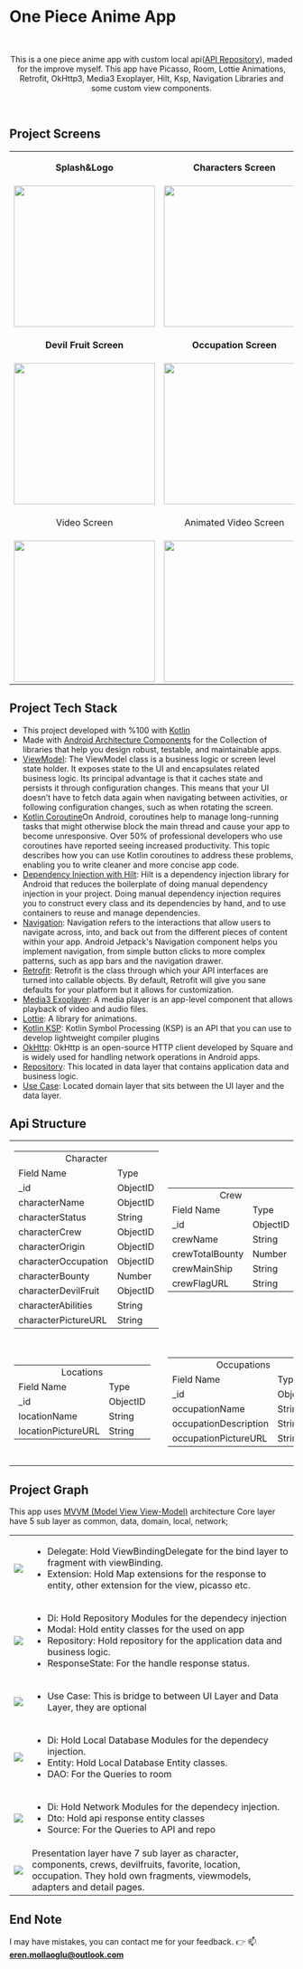# One Piece Anime App
<br>
<p align="center">This is a one piece anime app with custom local api(<a href="https://github.com/ErenMlg/OnePieceAPI">API Repository</a>), maded for the improve myself. This app have Picasso, Room, Lottie Animations, Retrofit, OkHttp3, Media3 Exoplayer, Hilt, Ksp, Navigation Libraries and some custom view components.</p>
 <br>
 
 ## Project Screens
<table align="center">
<tr>
 <td>
  <p align="center"><b>Splash&Logo</b></p>
 </td>
 <td>
  <p align="center"><b>Characters Screen</b></p>
 </td>
 <td>
  <p align="center"><b>Character Detail Screen</b></p>
 </td>
 <td>
  <p align="center"><b>Crew Screen</b></p>
 </td>
 <td>
  <p align="center"><b>Crew Detail Screen</b></p>
 </td>
</tr>
<tr>
 <td align="center"> 
  <img src="https://github.com/ErenMlg/OnePieceAndroid/assets/94524411/58e8fc58-9263-413d-871d-b1dd630a6b36" height=250>
 </td>
<td align="center"> 
  <img src="https://github.com/ErenMlg/OnePieceAndroid/assets/94524411/add21692-3b1d-440f-8725-1f1eb0e4686a" height=250>
 </td>
 <td align="center"> 
  <img src="https://github.com/ErenMlg/OnePieceAndroid/assets/94524411/16c8765f-c7c5-44e0-b0ea-f4e3c682c182" height=250>
 </td>
 <td align="center"> 
  <img src="https://github.com/ErenMlg/OnePieceAndroid/assets/94524411/493846bf-b3d5-4ed7-839b-4ab169b6ea6e" height=250>
 </td>
 <td align="center"> 
  <img src="https://github.com/ErenMlg/OnePieceAndroid/assets/94524411/6bb4dfde-fba9-44d1-9252-a1630a880a1e" height=250>
 </td>
</tr>
<tr>
  <td>
  <p align="center"><b>Devil Fruit Screen</b></p>
 </td>
  <td>
  <p align="center"><b>Occupation Screen</b></p>
 </td>
 <td>
  <p align="center"><b>Locations Screen</b></p>
 </td>
 <td>
  <p align="center"><b>Sub Locations Screen</b></p>
 </td>
 <td>
  <p align="center"><b>Favorites Screen</b></p>
 </td>
</tr>
<tr>
 <td align="center">  
  <img src="https://github.com/ErenMlg/OnePieceAndroid/assets/94524411/fca04dd9-0fd7-47c8-8918-d6448734e18b" height=250>
 </td>
  <td align="center"> 
  <img src="https://github.com/ErenMlg/OnePieceAndroid/assets/94524411/1226ebc1-6f34-4804-b560-5c7b7eb9f74d" height=250>
 </td>
  <td align="center">  
  <img src="https://github.com/ErenMlg/OnePieceAndroid/assets/94524411/fde8422b-a667-461e-aaf8-2b7c59303adf" height=250>
 </td>
 <td align="center"> 
  <img src="https://github.com/ErenMlg/OnePieceAndroid/assets/94524411/95115192-fb2e-4f6a-b122-1ce45fb152c2" height=250>
 </td>
 <td align="center"> 
  <img src="https://github.com/ErenMlg/OnePieceAndroid/assets/94524411/ca464365-094c-4438-8ad4-0ff2f2e1b77f" height=250>
 </td>
</tr>
<tr>
  <td>
    <p align="center">Video Screen</p>
  </td>
  <td>
    <p align="center">Animated Video Screen</p>
  </td>
</tr>
<tr>
  <td align="center"> 
    <img src="https://github.com/ErenMlg/OnePieceAndroid/assets/94524411/3b522f8d-87ad-4556-9160-fda0109b77fe" height=250>
  </td>
  <td align="center"> 
    <img src="https://github.com/ErenMlg/OnePieceAndroid/assets/94524411/467ccd06-50a7-4dc0-8ccf-275de834f21e" height=250>
  </td>
</tr>
</table>

## Project Tech Stack
<ul>
 <li>This project developed with %100 with <a href="https://developer.android.com/kotlin?hl=tr">Kotlin</a></li>
 <li>Made with <a href="https://developer.android.com/topic/architecture?hl=tr">Android Architecture Components</a> for the Collection of libraries that help you design robust, testable, and maintainable apps.</li>
 <li><a href="https://developer.android.com/topic/libraries/architecture/viewmodel?hl=tr">ViewModel</a>: The ViewModel class is a business logic or screen level state holder. It exposes state to the UI and encapsulates related business logic. Its principal advantage is that it caches state and persists it through configuration changes. This means that your UI doesn’t have to fetch data again when navigating between activities, or following configuration changes, such as when rotating the screen.</li>
  <li><a href="https://developer.android.com/kotlin/coroutines"">Kotlin Coroutine</a>On Android, coroutines help to manage long-running tasks that might otherwise block the main thread and cause your app to become unresponsive. Over 50% of professional developers who use coroutines have reported seeing increased productivity. This topic describes how you can use Kotlin coroutines to address these problems, enabling you to write cleaner and more concise app code.</li>
  <li><a href="https://developer.android.com/training/dependency-injection/hilt-android">Dependency Injection with Hilt</a>: Hilt is a dependency injection library for Android that reduces the boilerplate of doing manual dependency injection in your project. Doing manual dependency injection requires you to construct every class and its dependencies by hand, and to use containers to reuse and manage dependencies.</li>
  <li><a href="https://developer.android.com/guide/navigation">Navigation</a>: Navigation refers to the interactions that allow users to navigate across, into, and back out from the different pieces of content within your app. Android Jetpack's Navigation component helps you implement navigation, from simple button clicks to more complex patterns, such as app bars and the navigation drawer.</li>
  <li><a href="https://square.github.io/retrofit/">Retrofit</a>: Retrofit is the class through which your API interfaces are turned into callable objects. By default, Retrofit will give you sane defaults for your platform but it allows for customization.</li>
  <li><a href="https://developer.android.com/media/media3/exoplayer?hl=tr/">Media3 Exoplayer</a>: A media player is an app-level component that allows playback of video and audio files.</li>
  <li><a href="https://lottiefiles.com/">Lottie</a>: A library for animations.</li>
  <li><a href="https://kotlinlang.org/docs/ksp-overview.html">Kotlin KSP</a>: Kotlin Symbol Processing (KSP) is an API that you can use to develop lightweight compiler plugins</li>
  <li><a href="https://square.github.io/okhttp/">OkHttp</a>: OkHttp is an open-source HTTP client developed by Square and is widely used for handling network operations in Android apps.</li>
  <li><a href="https://developer.android.com/topic/architecture/data-layer">Repository</a>: This located in data layer that contains application data and business logic. </li>
  <li><a href="https://developer.android.com/topic/architecture/domain-layer?hl=tr">Use Case</a>: Located domain layer that sits between the UI layer and the data layer.</li>
</ul>

## Api Structure
<table>
  <tr>
    <td>
      <table>
  <tr>
    <td colspan=2 align="center">Character</td>
  </tr>
  <tr>
    <td>Field Name</td>
    <td>Type</td>
  </tr>
  <tr>
    <td>_id</td>
    <td>ObjectID</td>
  </tr>
  <tr>
    <td>characterName</td>
    <td>ObjectID</td>
  </tr>
  <tr>
    <td>characterStatus</td>
    <td>String</td>
  </tr>
  <tr>
    <td>characterCrew</td>
    <td>ObjectID</td>
  </tr>
  <tr>
    <td>characterOrigin</td>
    <td>ObjectID</td>
  </tr>
  <tr>
    <td>characterOccupation</td>
    <td>ObjectID</td>
  </tr>
  <tr>
    <td>characterBounty</td>
    <td>Number</td>
  </tr>
  <tr>
    <td>characterDevilFruit</td>
    <td>ObjectID</td>
  </tr>
  <tr>
    <td>characterAbilities</td>
    <td>String</td>
  </tr>
  <tr>
    <td>characterPictureURL</td>
    <td>String</td>
  </tr>
</table>
    </td>
    
  <td>
      <table>
  <tr>
    <td colspan=2 align="center">Crew</td>
  </tr>
  <tr>
    <td>Field Name</td>
    <td>Type</td>
  </tr>
  <tr>
    <td>_id</td>
    <td>ObjectID</td>
  </tr>
  <tr>
    <td>crewName</td>
    <td>String</td>
  </tr>
  <tr>
    <td>crewTotalBounty</td>
    <td>Number</td>
  </tr>
  <tr>
    <td>crewMainShip</td>
    <td>String</td>
  </tr>
  <tr>
    <td>crewFlagURL</td>
    <td>String</td>
  </tr>
</table>
    </td>

  <td>
      <table>
  <tr>
    <td colspan=2 align="center">Devil Fruit</td>
  </tr>
  <tr>
    <td>Field Name</td>
    <td>Type</td>
  </tr>
  <tr>
    <td>_id</td>
    <td>ObjectID</td>
  </tr>
  <tr>
    <td>devilFruitName</td>
    <td>String</td>
  </tr>
  <tr>
    <td>devilFruitType</td>
    <td>String</td>
  </tr>
  <tr>
    <td>devilFruitPictureURL</td>
    <td>String</td>
  </tr>
</table>
    </td>
  </tr>
  <tr>
      <td>
      <table>
  <tr>
    <td colspan=2 align="center">Locations</td>
  </tr>
  <tr>
    <td>Field Name</td>
    <td>Type</td>
  </tr>
  <tr>
    <td>_id</td>
    <td>ObjectID</td>
  </tr>
  <tr>
    <td>locationName</td>
    <td>String</td>
  </tr>
  <tr>
    <td>locationPictureURL</td>
    <td>String</td>
  </tr>
</table>
    </td>
    <td>
      <table>
  <tr>
    <td colspan=2 align="center">Occupations</td>
  </tr>
  <tr>
    <td>Field Name</td>
    <td>Type</td>
  </tr>
  <tr>
    <td>_id</td>
    <td>ObjectID</td>
  </tr>
  <tr>
    <td>occupationName</td>
    <td>String</td>
  </tr>
  <tr>
    <td>occupationDescription</td>
    <td>String</td>
  </tr>
  <tr>
    <td>occupationPictureURL</td>
    <td>String</td>
  </tr>
</table>
    </td>
     <td>
      <table>
  <tr>
    <td colspan=2 align="center">SubLocation</td>
  </tr>
  <tr>
    <td>Field Name</td>
    <td>Type</td>
  </tr>
  <tr>
    <td>_id</td>
    <td>ObjectID</td>
  </tr>
  <tr>
    <td>subLocationName</td>
    <td>String</td>
  </tr>
  <tr>
    <td>subLocationPictureURL</td>
    <td>String</td>
  </tr>
  <tr>
    <td>firstAppearance</td>
    <td>String</td>
  </tr>
  <tr>
    <td>location</td>
    <td>ObjectID</td>
  </tr>
</table>
    </td>
  </tr>
</table>

## Project Graph
This app uses <a href="https://developer.android.com/topic/architecture?hl=tr#recommended-app-arch">MVVM (Model View View-Model)</a> architecture
Core layer have 5 sub layer as common, data, domain, local, network;
<table>
  <tr>
    <td>
      <img src="https://github.com/ErenMlg/OnePieceAndroid/assets/94524411/a8eb94f2-d77c-40bf-8d29-fdb144a0f23b">
    </td>
    <td>
      <ul>
        <li>Delegate: Hold ViewBindingDelegate for the bind layer to fragment with viewBinding. </li>
        <li>Extension: Hold Map extensions for the response to entity, other extension for the view, picasso etc.</li>
      </ul>
    </td>
  </tr>
  <tr>
    <td><img src="https://github.com/ErenMlg/OnePieceAndroid/assets/94524411/cdf9a6df-7f0b-4c8c-afea-b77b1f506a37"></td>
    <td>
      <ul>
        <li>Di: Hold Repository Modules for the dependecy injection</li>
        <li>Modal: Hold entity classes for the used on app</li>
        <li>Repository: Hold repository for the application data and business logic.</li>
        <li>ResponseState: For the handle response status.</li>
      </ul>
    </td>
  </tr>
    <tr>
    <td><img src="https://github.com/ErenMlg/OnePieceAndroid/assets/94524411/aa4adef5-9be5-4fc0-940f-cdf592783d97"></td>
    <td>
      <ul>
        <li>Use Case: This is bridge to between UI Layer and Data Layer, they are optional</li>
      </ul>
    </td>
  </tr>
  <tr>
    <td><img src="https://github.com/ErenMlg/OnePieceAndroid/assets/94524411/ab279bd9-7d93-4896-87bb-9faeb19e3851"></td>
    <td>
      <ul>
        <li>Di: Hold Local Database Modules for the dependecy injection.</li>
        <li>Entity: Hold Local Database Entity classes.</li>
        <li>DAO: For the Queries to room</li>
      </ul>
    </td>
  </tr>
  <tr>
    <td><img src="https://github.com/ErenMlg/OnePieceAndroid/assets/94524411/15759634-42b0-4320-86ae-1011d1f54ff6"></td>
    <td>
      <ul>
        <li>Di: Hold Network Modules for the dependecy injection.</li>
        <li>Dto: Hold api response entity classes</li>
        <li>Source: For the Queries to API and repo</li>
      </ul>
    </td>
  </tr>
 <tr>
  <td><img src="https://github.com/ErenMlg/OnePieceAndroid/assets/94524411/87653437-2e09-40da-8588-7e6d4ee6a897"></td>
 <td>
  Presentation layer have 7 sub layer as character, components, crews, devilfruits, favorite, location, occupation.
They hold own fragments, viewmodels, adapters and detail pages.
 </td>
 </tr>
</table>

## End Note
I may have mistakes, you can contact me for your feedback. 👉 📫 **eren.mollaoglu@outlook.com**<br>
